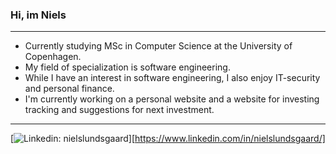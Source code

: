 ### Hi, im Niels

---

- Currently studying MSc in Computer Science at the University of Copenhagen.
- My field of specialization is software engineering.
- While I have an interest in software engineering, I also enjoy IT-security and personal finance. 
- I'm currently working on a personal website and a website for investing tracking and suggestions for next investment. 

---

[![Linkedin: nielslundsgaard](https://img.shields.io/badge/nielslundsgaard-blue?style=flat&logo=Linkedin&logoColor=white)][https://www.linkedin.com/in/nielslundsgaard/]

<!--
**Nillerh/Nillerh** is a ✨ _special_ ✨ repository because its `README.md` (this file) appears on your GitHub profile.

Here are some ideas to get you started:

- 🔭 I’m currently working on ...
- 🌱 I’m currently learning ...
- 👯 I’m looking to collaborate on ...
- 🤔 I’m looking for help with ...
- 💬 Ask me about ...
- 📫 How to reach me: ...
- 😄 Pronouns: ...
- ⚡ Fun fact: ...
-->
